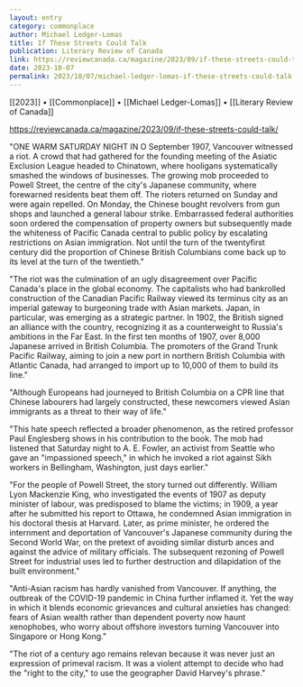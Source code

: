 ```yaml
---
layout: entry
category: commonplace
author: Michael Ledger-Lomas
title: If These Streets Could Talk
publication: Literary Review of Canada
link: https://reviewcanada.ca/magazine/2023/09/if-these-streets-could-talk/
date: 2023-10-07
permalink: 2023/10/07/michael-ledger-lomas-if-these-streets-could-talk
---
```


[[2023]] • [[Commonplace]] • [[Michael Ledger-Lomas]] • [[Literary Review of Canada]]

https://reviewcanada.ca/magazine/2023/09/if-these-streets-could-talk/

"ONE WARM SATURDAY NIGHT IN O September 1907, Vancouver witnessed a riot. A crowd that had gathered for the founding meeting of the Asiatic Exclusion League headed to Chinatown, where hooligans systematically smashed the windows of businesses. The growing mob proceeded to Powell Street, the centre of the city's Japanese community, where forewarned residents beat them off. The rioters returned on Sunday and were again repelled. On Monday, the Chinese bought revolvers from gun shops and launched a general labour strike. Embarrassed federal authorities soon ordered the compensation of property owners but subsequently made the whiteness of Pacific Canada central to public policy by escalating restrictions on Asian immigration. Not until the turn of the twentyfirst century did the proportion of Chinese British Columbians come back up to its level at the turn of the twentieth."

"The riot was the culmination of an ugly disagreement over Pacific Canada's place in the global economy. The capitalists who had bankrolled construction of the Canadian Pacific Railway viewed its terminus city as an imperial gateway to burgeoning trade with Asian markets. Japan, in particular, was emerging as a strategic partner. In 1902, the British signed an alliance with the country, recognizing it as a counterweight to Russia's ambitions in the Far East. In the first ten months of 1907, over 8,000 Japanese arrived in British Columbia. The promoters of the Grand Trunk Pacific Railway, aiming to join a new port in northern British Columbia with Atlantic Canada, had arranged to import up to 10,000 of them to build its line."

"Although Europeans had journeyed to British Columbia on a CPR line that Chinese labourers had largely constructed, these newcomers viewed Asian immigrants as a threat to their way of life."

"This hate speech reflected a broader phenomenon, as the retired professor Paul Englesberg shows in his contribution to the book. The mob had listened that Saturday night to A. E. Fowler, an activist from Seattle who gave an "impassioned speech," in which he invoked a riot against Sikh workers in Bellingham, Washington, just days earlier."

"For the people of Powell Street, the story turned out differently. William Lyon Mackenzie King, who investigated the events of 1907 as deputy minister of labour, was predisposed to blame the victims; in 1909, a year after he submitted his report to Ottawa, he condemned Asian immigration in his doctoral thesis at Harvard. Later, as prime minister, he ordered the internment and deportation of Vancouver's Japanese community during the Second World War, on the pretext of avoiding similar disturb ances and against the advice of military officials. The subsequent rezoning of Powell Street for industrial uses led to further destruction and dilapidation of the built environment."

"Anti-Asian racism has hardly vanished from Vancouver. If anything, the outbreak of the COVID-19 pandemic in China further inflamed it. Yet the way in which it blends economic grievances and cultural anxieties has changed: fears of Asian wealth rather than dependent poverty now haunt xenophobes, who worry about offshore investors turning Vancouver into Singapore or Hong Kong."

"The riot of a century ago remains relevan because it was never just an expression of primeval racism. It was a violent attempt to decide who had the "right to the city," to use the geographer David Harvey's phrase."
